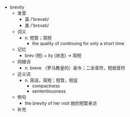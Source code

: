 - brevity
  - 发音
    - 英 /'brevəti/
    - 美 /'brɛvəti/
  - 词义
    - n. 短暂；简短
      - the quality of continuing for only a short time
  - 记忆
    - brev (短) + ity (状态) → 简短
  - 同根词
    - n. breve （罗马教皇的）谕令；二全音符，短弱音符
  - 近义词
    - n. 简洁，简短；短暂，短促
      - compactness
      - sententiousness
  - 例句
    - the brevity of her visit 她的短暂来访
  - 补充